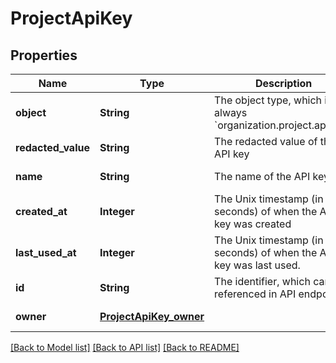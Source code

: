 # ProjectApiKey
## Properties

| Name | Type | Description | Notes |
|------------ | ------------- | ------------- | -------------|
| **object** | **String** | The object type, which is always &#x60;organization.project.api_key&#x60; | [default to null] |
| **redacted\_value** | **String** | The redacted value of the API key | [default to null] |
| **name** | **String** | The name of the API key | [default to null] |
| **created\_at** | **Integer** | The Unix timestamp (in seconds) of when the API key was created | [default to null] |
| **last\_used\_at** | **Integer** | The Unix timestamp (in seconds) of when the API key was last used. | [default to null] |
| **id** | **String** | The identifier, which can be referenced in API endpoints | [default to null] |
| **owner** | [**ProjectApiKey_owner**](ProjectApiKey_owner.md) |  | [default to null] |

[[Back to Model list]](../README.md#documentation-for-models) [[Back to API list]](../README.md#documentation-for-api-endpoints) [[Back to README]](../README.md)

